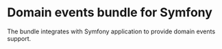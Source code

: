 # Domain events bundle for Symfony
The bundle integrates with Symfony application to provide domain events support.